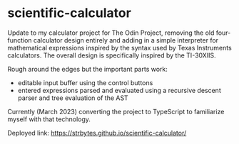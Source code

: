 # scientific-calculator
Update to my calculator project for The Odin Project, removing the old four-function calculator design entirely and adding in a simple interpreter for mathematical expressions inspired by the syntax used by Texas Instruments calculators. The overall design is specifically inspired by the TI-30XIIS.

Rough around the edges but the important parts work:
- editable input buffer using the control buttons
- entered expressions parsed and evaluated using a recursive descent parser and tree evaluation of the AST

Currently (March 2023) converting the project to TypeScript to familiarize myself with that technology.

Deployed link: https://strbytes.github.io/scientific-calculator/
